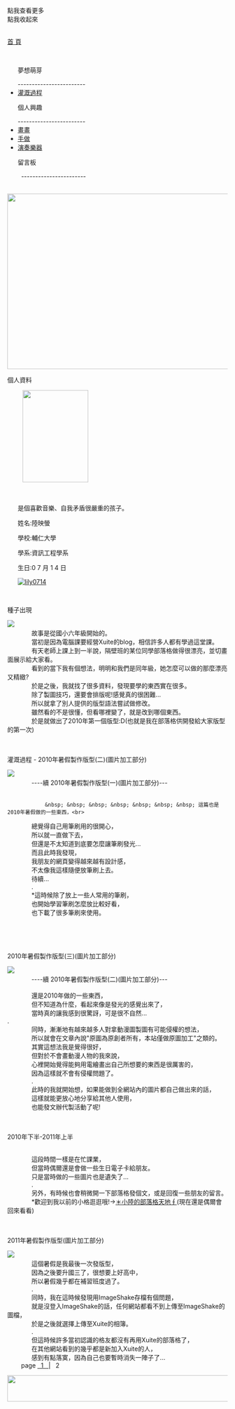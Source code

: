 <script src="https://ajax.googleapis.com/ajax/libs/jquery/3.2.1/jquery.min.js"></script>
<script type="text/javascript"> 
$(document).ready(function() { 
$(".categoryho").click(function(){
   $(".category").css({left:"-20px"});
   $(".categoryho").hide();
   $(".categoryhide").show();
});
$(".categoryhide").click(function(){
   $(".category").css({left:"-200px"});
   $(".categoryhide").hide();
   $(".categoryho").show();
});
$("h1").hide();
});
</script>
<link href="https://lily0714.github.io/insidepage.css" rel="stylesheet" type="text/css" media="all"> 

<body>
   <div class="categoryho">點我查看更多</div>
   <div class="categoryhide">點我收起來</div>
   <div class="category">
   <p id="cat_home"><a href="https://lily0714.github.io/">首 頁</a></p>
   <ul><p class="cat_item">夢想萌芽</p>
------------------------
   <li class="cat_inin"><a href="https://lily0714.github.io/dreamstory">灌溉過程</a></li>
   </ul>
   <ul><p class="cat_item">個人興趣</p>
   ------------------------
   <li class="cat_inin"><a href="https://lily0714.github.io/interest/draw">畫畫</a></li>
   <li class="cat_inin"><a href="https://lily0714.github.io/interest/diy">手做</a></li>
   <li class="cat_inin"><a href="https://lily0714.github.io/interest/music">演奏樂器</a></li>
   </ul>
   <ul><p class="cat_item">留言板</p>
   -----------------------
   </ul>
   </div>
   <div id="bantitle">
   <img id="banner" src="http://lily0714.github.io/20170424改.jpg" width="700" height="400">
  
   </div>
   <div id="WRAPPER">
      <div id="LSIDE">
          <div id="infor">
          <p class="infortitle">個人資料</p>
          <img class="ipic" src="http://lily0714.github.io/20170628.jpg" width="150" height="210">
          <ul><br>
          <p class="icontent">是個喜歡音樂、自我矛盾很嚴重的孩子。</p>
          <p class="icontent">姓名:陸映螢</p>
          <p class="icontent">學校:輔仁大學</p>
          <p class="icontent">學系:資訊工程學系</p>
          <p class="icontent">生日:0 7 月 1 4 日</p>
          <a href="https://github.com/lily0714" target="_blank"><img class="icon" src="https://lily0714.github.io/GitHub-Mark-32px.png" alt="lily0714"></a>
          </ul>
          </div>
      </div>
      <div id="CONTENT">
         <div class="dream1">
         <br>
         <p class="post">種子出現</p>
            <a href="https://lily0714.github.io/seed1.jpg" target="_blank"><img class="post1" src="https://lily0714.github.io/seed1.jpg" ></a>
            <div class="dcontent">
               故事是從國小六年級開始的。<br>
               當初是因為電腦課要經營Xuite的blog，相信許多人都有學過這堂課。<br>
               有天老師上課上到一半說，隔壁班的某位同學部落格做得很漂亮，並切畫面展示給大家看。<br>
               看到的當下我有個想法，明明和我們是同年級，她怎麼可以做的那麼漂亮又精緻?<br>
               於是之後，我就找了很多資料，發現要學的東西實在很多。<br>
               除了製圖技巧，還要會排版呢!感覺真的很困難...<br>
               所以就拿了別人提供的版型語法嘗試做修改。<br>
               雖然看的不是很懂，但看哪裡變了，就是改到哪個東西。<br>
               於是就做出了2010年第一個版型:D(也就是我在部落格供開發給大家版型的第一次)
            </div>
         </div>
         <div class="dream1">
         <br>
         <p class="post">灌溉過程 - 2010年暑假製作版型(二)(圖片加工部分)</p>
<a href="https://lily0714.github.io/2010seed14.png" target="_blank"><img class="post1" src="https://lily0714.github.io/2010seed14.png" ></a>
            <div class="dcontent">
               ----續 2010年暑假製作版型(一)(圖片加工部分)---<br><br>
               
                &nbsp; &nbsp; &nbsp; &nbsp; &nbsp; &nbsp; &nbsp; 這篇也是2010年暑假做的一些東西，<br>
               總覺得自己用筆刷用的很開心，<br>
               所以就一直做下去，<br>
               但還是不太知道到底要怎麼讓筆刷發光...<br>
               而且此時我發現，<br>
               我朋友的網頁變得越來越有設計感，<br>
               不太像我這樣隨便放筆刷上去。<br>
               待續...<br>
               .<br>
               *這時候除了放上一些人常用的筆刷，<br>
               也開始學習筆刷怎麼放比較好看，<br>
               也下載了很多筆刷來使用。<br>
            </div>
         </div>
         <div class="dream1">
         <br>
         <p class="post">2010年暑假製作版型(三)(圖片加工部分)</p>
<a href="https://lily0714.github.io/2010seed15.png" target="_blank"><img class="post1" src="https://lily0714.github.io/2010seed15.png" ></a>
            <div class="dcontent">
               ----續 2010年暑假製作版型(二)(圖片加工部分)---<br><br>
               還是2010年做的一些東西，<br>
               但不知道為什麼，看起來像是發光的感覺出來了，<br>
               當時真的讓我感到很驚訝，可是很不自然...<br>
               .<br>
               同時，漸漸地有越來越多人對拿動漫圖製圖有可能侵權的想法，<br>
               所以就會在文章內說"原圖為原創者所有，本站僅做原圖加工"之類的。<br>
               其實這想法我是覺得很好，<br>
               但對於不會畫動漫人物的我來說，<br>
               心裡開始覺得能夠用電繪畫出自己所想要的東西是很厲害的，<br>
               因為這樣就不會有侵權問題了。<br>
               .<br>
               此時的我就開始想，如果能做到全網站內的圖片都自己做出來的話，<br>
               這樣就能更放心地分享給其他人使用，<br>
               也能發文辦代製活動了呢!
            </div>
         </div>
         <div class="dream1">
         <br>
         <p class="post">2010年下半-2011年上半</p>
            <div class="dcontent">
               這段時間一樣是在忙課業，<br>
               但當時偶爾還是會做一些生日電子卡給朋友。<br>
               只是當時做的一些圖片也是遺失了...<br>
               .<br>
               另外，有時候也會稍微開一下部落格發個文，或是回復一些朋友的留言。<br>
               *歡迎到我以前的小格逛逛哦!-><a href="https://blog.xuite.net/r3456789/lily02">＊小陸的部落格天地∮</a>(現在還是偶爾會回來看看)
            </div>
         </div>
         <div class="dream1">
         <br>
         <p class="post">2011年暑假製作版型(圖片加工部分)</p>
<a href="https://lily0714.github.io/2011seed1.png" target="_blank"><img class="post1" src="https://lily0714.github.io/2011seed1.png" ></a>
            <div class="dcontent">
               這個暑假是我最後一次發版型，<br>
               因為之後要升國三了，很想要上好高中，<br>
               所以暑假幾乎都在補習班度過了。<br>
               .<br>
               同時，我在這時候發現用ImageShake存檔有個問題，<br>
               就是沒登入ImageShake的話，任何網站都看不到上傳至ImageShake的圖檔，<br>
               於是之後就選擇上傳至Xuite的相簿。<br>
               .<br>
               但這時候許多當初認識的格友都沒有再用Xuite的部落格了，<br>
               在其他網站看到的幾乎都是新加入Xuite的人，<br>
               感到有點落寞，因為自己也要暫時消失一陣子了...
            </div>
         </div>
         <div class="page">
&nbsp; &nbsp; &nbsp; &nbsp; page <a href="https://lily0714.github.io/dreamstory">&nbsp; 1 &nbsp; </a> | &nbsp; 2 &nbsp;
         </div>
      </div>   
   </div>
   <div id="FOOTER"> 
      <img src="http://lily0714.github.io/底.png" width="980" height="60">
   </div>
   </body>
